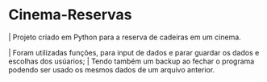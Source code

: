 # Cinema-Reservas
| Projeto criado em Python para a reserva de cadeiras em um cinema.

| Foram utilizadas funções, para input de dados e parar guardar os dados e escolhas dos usúarios;
| Tendo também um backup ao fechar o programa podendo ser usado os mesmos dados de um arquivo anterior.
